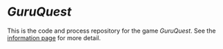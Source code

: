 # *GuruQuest*

This is the code and process repository for the game *GuruQuest*. See the [information page](info/) for more detail.
